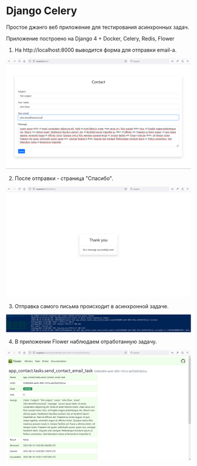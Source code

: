 # Django Celery

Простое джанго веб приложение для тестирования асинхронных задач.

Приложение построено на Django 4 + Docker, Celery, Redis, Flower

1. На http://localhost:8000 выводится форма для отправки email-а. 

![Screenshot_1](/screenshots/Screenshot_1.png)

2. После отправки - страница "Спасибо".

![Screenshot_2](/screenshots/Screenshot_2.png)

3. Отправка самого письма происходит в асинхронной задаче.

![Screenshot_3](/screenshots/Screenshot_3.png)

4. В приложении Flower наблюдаем отработанную задачу.

![Screenshot_4](/screenshots/Screenshot_4.png)
